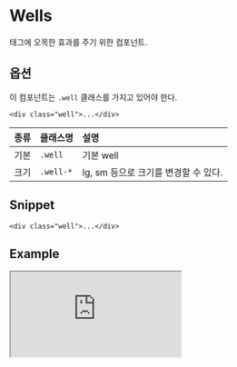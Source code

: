 <!--
{
    "id": 4220,
    "title": "Wells",
    "outline": "태그에 오목한 효과를 주기 위한 컴포넌트.",
    "tags": ["widget", "component"],
    "order": [4, 2, 20],
    "thumbnail": "4.2.20.wells.png"
}
-->

# Wells
태그에 오목한 효과를 주기 위한 컴포넌트.

## 옵션
이 컴포넌트는 `.well` 클래스를 가지고 있어야 한다.
```
<div class="well">...</div>
```

종류 | 클래스명 | 설명
:-- | :-- | :--
기본 | `.well` | 기본 well
크기 | `.well-*` | lg, sm 등으로 크기를 변경할 수 있다.


## Snippet
```
<div class="well">...</div>
```

## Example
<iframe class="jsbin-livecode" src="http://jsbin.com/ohEkaX/latest/embed?html,css,output"></iframe>